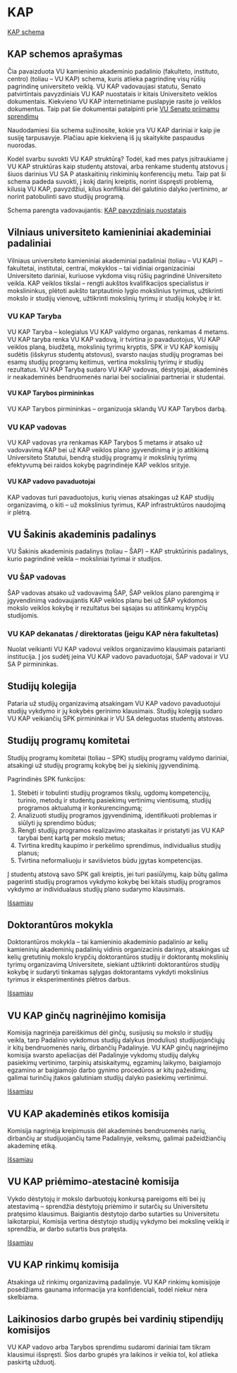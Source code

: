 # KAP

[KAP schema](Kap)

## KAP schemos aprašymas

Čia pavaizduota VU kamieninio akademinio padalinio (fakulteto,
instituto, centro) (toliau – VU KAP) schema, kuris atlieka pagrindinę
visų rūšių pagrindinę universiteto veiklą. VU KAP vadovaujasi statutu,
Senato patvirtintais pavyzdiniais VU KAP nuostatais ir kitais
Universiteto veiklos dokumentais. Kiekvieno VU KAP internetiniame
puslapyje rasite jo veiklos dokumentus. Taip pat šie dokumentai
patalpinti prie [VU Senato priimamų sprendimų](https://www.vu.lt/apiemus/struktura/senatas/senato-sprendimai)

Naudodamiesi šia schema sužinosite, kokie yra VU KAP dariniai ir kaip
jie susiję tarpusavyje. Plačiau apie kiekvieną iš jų skaitykite
paspaudus nuorodas.

Kodėl svarbu suvokti VU KAP struktūrą? Todėl, kad mes patys įsitraukiame
į VU KAP struktūras kaip studentų atstovai, arba renkame studentų
atstovus į šiuos darinius VU SA P ataskaitinių rinkiminių konferencijų
metu. Taip pat ši schema padeda suvokti, į kokį darinį kreiptis, norint
išspręsti problemą, kilusią VU KAP, pavyzdžiui, kilus konfliktui dėl
galutinio dalyko įvertinimo, ar norint patobulinti savo studijų
programą.

Schema parengta vadovaujantis: [KAP pavyzdiniais nuostatais](https://www.vu.lt/site_files/Reguliaminas/Kamieninio_akademinio_padalinio_pavyzdiniai_nuostatai.pdf)

## Vilniaus universiteto kamieniniai akademiniai padaliniai

Vilniaus universiteto kamieniniai akademiniai padaliniai (toliau – VU
KAP) – fakultetai, institutai, centrai, mokyklos – tai vidiniai
organizaciniai Universiteto dariniai, kuriuose vykdoma visų rūšių
pagrindinė Universiteto veikla. KAP veiklos tikslai – rengti aukštos
kvalifikacijos specialistus ir mokslininkus, plėtoti aukšto tarptautinio
lygio mokslinius tyrimus, užtikrinti mokslo ir studijų vienovę,
užtikrinti mokslinių tyrimų ir studijų kokybę ir kt.

### VU KAP Taryba

VU KAP Taryba – kolegialus VU KAP valdymo organas, renkamas 4 metams.
VU KAP taryba renka VU KAP vadovą, ir tvirtina jo pavaduotojus, VU KAP
veiklos planą, biudžetą, mokslinių tyrimų kryptis, SPK ir VU KAP
komisijų sudėtis (išskyrus studentų atstovus), svarsto naujas studijų
programas bei esamų studijų programų keitimus, vertina mokslinių tyrimų
ir studijų rezultatus. VU KAP Tarybą sudaro VU KAP vadovas, dėstytojai,
akademinės ir neakademinės bendruomenės nariai bei socialiniai
partneriai ir studentai.

#### VU KAP Tarybos pirmininkas

VU KAP Tarybos pirmininkas – organizuoja sklandų VU KAP Tarybos darbą.

### VU KAP vadovas

VU KAP vadovas yra renkamas KAP Tarybos 5 metams ir atsako už vadovavimą
KAP bei už KAP veiklos plano įgyvendinimą ir jo atitikimą Universiteto
Statutui, bendrą studijų programų ir mokslinių tyrimų efektyvumą bei
raidos kokybę pagrindinėje KAP veiklos srityje.

#### VU KAP vadovo pavaduotojai

KAP vadovas turi pavaduotojus, kurių vienas atsakingas už KAP studijų
organizavimą, o kiti – už mokslinius tyrimus, KAP infrastruktūros
naudojimą ir plėtrą.

## VU Šakinis akademinis padalinys

VU Šakinis akademinis padalinys (toliau – ŠAP) – KAP struktūrinis
padalinys, kurio pagrindinė veikla – moksliniai tyrimai ir studijos.

### VU ŠAP vadovas

ŠAP vadovas atsako už vadovavimą ŠAP, ŠAP veiklos plano parengimą ir
įgyvendinimą vadovaujantis KAP veiklos planu bei už ŠAP vykdomos mokslo
veiklos kokybę ir rezultatus bei sąsajas su atitinkamų krypčių
studijomis.

### VU KAP dekanatas / direktoratas (jeigu KAP nėra fakultetas)

Nuolat veikianti VU KAP vadovui veiklos organizavimo klausimais
patarianti institucija. Į jos sudėtį įeina VU KAP vadovo pavaduotojai,
ŠAP vadovai ir VU SA P pirmininkas.

## Studijų kolegija

Pataria už studijų organizavimą atsakingam VU KAP vadovo pavaduotojui
studijų vykdymo ir jų kokybės gerinimo klausimais. Studijų kolegiją
sudaro VU KAP veikiančių SPK pirmininkai ir VU SA deleguotas studentų
atstovas.

## Studijų programų komitetai

Studijų programų komitetai (toliau – SPK) studijų programų valdymo
dariniai, atsakingi už studijų programų kokybę bei jų siekinių
įgyvendinimą.

Pagrindinės SPK funkcijos:

1.  Stebėti ir tobulinti studijų programos tikslų, ugdomų kompetencijų,
    turinio, metodų ir studentų pasiekimų vertinimų vientisumą, studijų
    programos aktualumą ir konkurencingumą;
2.  Analizuoti studijų programos įgyvendinimą, identifikuoti problemas
    ir siūlyti jų sprendimo būdus;
3.  Rengti studijų programos realizavimo ataskaitas ir pristatyti jas VU
    KAP tarybai bent kartą per mokslo metus;
4.  Tvirtina kreditų kaupimo ir perkėlimo sprendimus, individualius
    studijų planus;
5.  Tvirtina neformaliuoju ir savišvietos būdu įgytas kompetencijas.

Į studentų atstovą savo SPK gali kreiptis, jei turi pasiūlymų, kaip būtų
galima pagerinti studijų programos vykdymo kokybę bei kitais studijų
programos vykdymo ar individualaus studijų plano sudarymo klausimais.

[Išsamiau](https://www.vu.lt/site_files/Reguliaminas/SPK_nuostatai_galutinis_2018.pdf)

## Doktorantūros mokykla

Doktorantūros mokykla – tai kamieninio akademinio padalinio ar kelių
kamieninių akademinių padalinių vidinis organizacinis darinys,
atsakingas už kelių gretutinių mokslo krypčių doktorantūros studijų ir
doktorantų mokslinių tyrimų organizavimą Universitete, siekiant
užtikrinti doktorantūros studijų kokybę ir sudaryti tinkamas sąlygas
doktorantams vykdyti mokslinius tyrimus ir eksperimentinės plėtros
darbus.

[Išsamiau](https://www.vu.lt/site_files/Senatas_Taryba/S-2017-10-1/VU_doktoranturos_mokyklu_nuostatai.pdf)

## VU KAP ginčų nagrinėjimo komisija

Komisija nagrinėja pareiškimus dėl ginčų, susijusių su mokslo ir studijų
veikla, tarp Padalinio vykdomus studijų dalykus (modulius)
studijuojančiųjų ir kitų bendruomenės narių, dirbančių Padalinyje. VU
KAP ginčų nagrinėjimo komisija svarsto apeliacijas dėl Padalinyje
vykdomų studijų dalykų pasiekimų vertinimo, tarpinių atsiskaitymų,
egzaminų laikymo, baigiamojo egzamino ar baigiamojo darbo gynimo
procedūros ar kitų pažeidimų, galimai turinčių įtakos galutiniam studijų
dalyko pasiekimų vertinimui.

[Išsamiau](https://www.vu.lt/site_files/Reguliaminas/KAP_gin%C4%8D%C5%B3_nagrin%C4%97jimo_komisijos_nuostatai_2019-04-16.pdf)

## VU KAP akademinės etikos komisija

Komisija nagrinėja kreipimusis dėl akademinės bendruomenės narių,
dirbančių ar studijuojančių tame Padalinyje, veiksmų, galimai
pažeidžiančių akademinę etiką.

[Išsamiau](https://www.vu.lt/site_files/SPN-55_KAP_AEK_nuostatai.pdf)

## VU KAP priėmimo-atestacinė komisija

Vykdo dėstytojų ir mokslo darbuotojų konkursą pareigoms eiti bei jų
atestavimą – sprendžia dėstytojų priėmimo ir sutarčių su Universitetu
pratęsimo klausimus. Baigiantis dėstytojo darbo sutarties su
Universitetu laikotarpiui, Komisija vertina dėstytojo studijų vykdymo
bei mokslinę veiklą ir sprendžia, ar darbo sutartis bus pratęsta.

[Išsamiau](https://www.vu.lt/site_files/Vilniaus_universiteto_d%C4%97stytoj%C5%B3_ir_mokslo_meno_darbuotoj%C5%B3_konkurs%C5%B3_pareigoms_eiti_i_aestavimo_organizavimo_nuostatai.pdf)

## VU KAP rinkimų komisija

Atsakinga už rinkimų organizavimą padalinyje. VU KAP rinkimų komisijoje
posėdžiams gaunama informacija yra konfidenciali, todėl niekur nėra
skelbiama.

## Laikinosios darbo grupės bei vardinių stipendijų komisijos

VU KAP vadovo arba Tarybos sprendimu sudaromi dariniai tam tikram
klausimui išspręsti. Šios darbo grupės yra laikinos ir veikia tol, kol
atlieka paskirtą užduotį.
